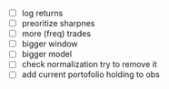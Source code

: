 - [ ] log returns
- [ ] preoritize sharpnes
- [ ] more (freq) trades
- [ ] bigger window
- [ ] bigger model
- [ ] check normalization try to remove it
- [ ] add current portofolio holding to obs
